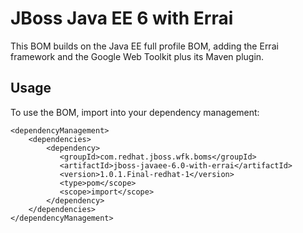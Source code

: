 JBoss Java EE 6 with Errai
==========================

This BOM builds on the Java EE full profile BOM, adding the Errai framework and the Google Web Toolkit plus its Maven plugin.
 
Usage
-----

To use the BOM, import into your dependency management:

    <dependencyManagement>
        <dependencies>
            <dependency>
               <groupId>com.redhat.jboss.wfk.boms</groupId>
               <artifactId>jboss-javaee-6.0-with-errai</artifactId>
               <version>1.0.1.Final-redhat-1</version>
               <type>pom</scope>
               <scope>import</scope>
            </dependency>
        </dependencies>
    </dependencyManagement>
